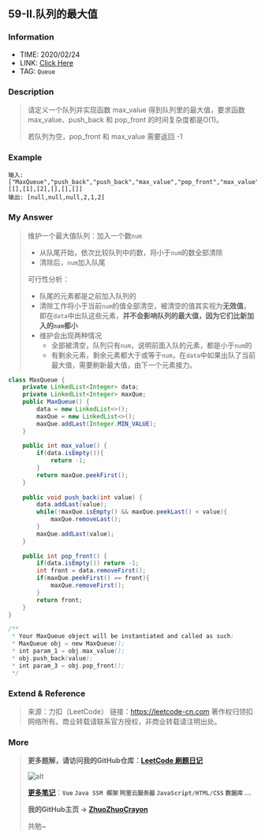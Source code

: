 ## 59-II.队列的最大值

### Information

* TIME: 2020/02/24
* LINK: [Click Here](https://leetcode-cn.com/problems/dui-lie-de-zui-da-zhi-lcof/)
* TAG: `Queue`

### Description

> 请定义一个队列并实现函数 max_value 得到队列里的最大值，要求函数max_value、push_back 和 pop_front 的时间复杂度都是O(1)。
>
> 若队列为空，pop_front 和 max_value 需要返回 -1
>

### Example

```text
输入: 
["MaxQueue","push_back","push_back","max_value","pop_front","max_value"]
[[],[1],[2],[],[],[]]
输出: [null,null,null,2,1,2]
```

### My Answer

> 维护一个最大值队列：加入一个数`num`
>
> * 从队尾开始，依次比较队列中的数，将小于`num`的数全部清除
> * 清除后，`num`加入队尾
>
> 可行性分析：
>
> * 队尾的元素都是之前加入队列的
> * 清除工作将小于当前`num`的值全部清空，被清空的值其实视为**无效值**，即在`data`中出队这些元素，**并不会影响队列的最大值，因为它们比新加入的`num`都小**
> * 维护会出现两种情况
>   * 全部被清空，队列只有`num`，说明前面入队的元素，都是小于`num`的
>   * 有剩余元素，剩余元素都大于或等于`num`，在`data`中如果出队了当前最大值，需要刷新最大值，由下一个元素接力。

```java
class MaxQueue {
    private LinkedList<Integer> data;
    private LinkedList<Integer> maxQue;
    public MaxQueue() {
        data = new LinkedList<>();
        maxQue = new LinkedList<>();
        maxQue.addLast(Integer.MIN_VALUE);
    }
    
    public int max_value() {
        if(data.isEmpty()){
            return -1;
        }
        return maxQue.peekFirst();
    }
    
    public void push_back(int value) {
        data.addLast(value);
        while(!maxQue.isEmpty() && maxQue.peekLast() < value){
            maxQue.removeLast();
        }
        maxQue.addLast(value);
    }
    
    public int pop_front() {
        if(data.isEmpty()) return -1;
        int front = data.removeFirst();
        if(maxQue.peekFirst() == front){
            maxQue.removeFirst();
        }
        return front;
    }
}

/**
 * Your MaxQueue object will be instantiated and called as such:
 * MaxQueue obj = new MaxQueue();
 * int param_1 = obj.max_value();
 * obj.push_back(value);
 * int param_3 = obj.pop_front();
 */
```

### Extend & Reference

> 来源：力扣（LeetCode）
> 链接：https://leetcode-cn.com
> 著作权归领扣网络所有。商业转载请联系官方授权，非商业转载请注明出处。

### More

> **更多题解，请访问我的GitHub仓库：[LeetCode 刷题日记](https://github.com/ZhuoZhuoCrayon/my-Nodes/blob/master/Daily/README_2020.md)**
>
> ![alt](https://raw.githubusercontent.com/ZhuoZhuoCrayon/my-Nodes/master/Daily/img/mynode.png)
>
> [**更多笔记**](https://github.com/ZhuoZhuoCrayon/my-Nodes)：**`Vue` `Java SSM 框架` `阿里云服务器` `JavaScript/HTML/CSS`   `数据库` ...**
>
> **我的GitHub主页 -> [ZhuoZhuoCrayon](https://github.com/ZhuoZhuoCrayon)**
>
> 共勉~

